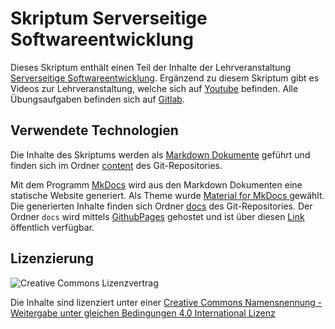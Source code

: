 # Skriptum Serverseitige Softwareentwicklung

Dieses Skriptum enthält einen Teil der Inhalte der Lehrveranstaltung [Serverseitige Softwareentwicklung](https://www.fh-kufstein.ac.at/studieren/Bachelor/Web-Business-Technology-VZ/Curriculum/technologie/serverseitige-softwareentwicklung-data-management). Ergänzend zu diesem Skriptum gibt es Videos zur Lehrveranstaltung, welche sich auf [Youtube](https://www.youtube.com/playlist?list=PL9QmSesKWE_haMXPuDkKgrjwxF1UmtVBy) befinden. Alle Übungsaufgaben befinden sich auf [Gitlab](https://gitlab.web.fh-kufstein.ac.at/).

## Verwendete Technologien

Die Inhalte des Skriptums werden als [Markdown Dokumente](https://en.wikipedia.org/wiki/Markdown) geführt und finden sich im Ordner [content](https://github.com/stefanhuber/Serverseitige-Softwareentwicklung/tree/master/content) des Git-Repositories.

Mit dem Programm [MkDocs](https://www.mkdocs.org/) wird aus den Markdown Dokumenten eine statische Website generiert. Als Theme wurde [Material for MkDocs ](https://squidfunk.github.io/mkdocs-material/) gewählt. Die generierten Inhalte finden sich Ordner [docs](https://github.com/stefanhuber/Serverseitige-Softwareentwicklung/tree/master/content) des Git-Repositories. Der Ordner `docs` wird mittels [GithubPages](https://pages.github.com/) gehostet und ist über diesen [Link](https://stefanhuber.github.io/serverseitige-softwareentwicklung) öffentlich verfügbar.

## Lizenzierung
![Creative Commons Lizenzvertrag](https://i.creativecommons.org/l/by-sa/4.0/88x31.png "Creative Commons Lizenzvertrag")

Die Inhalte sind lizenziert unter einer [Creative Commons Namensnennung - Weitergabe unter gleichen Bedingungen 4.0 International Lizenz](https://github.com/stefanhuber/sem/blob/master/LICENSE.md)